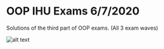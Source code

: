 # OOP IHU Exams 6/7/2020

Solutions of the third part of OOP exams. (All 3 exam waves)

![alt text](https://i.imgur.com/qcNFSJwl.png "K2 Thema 3")
